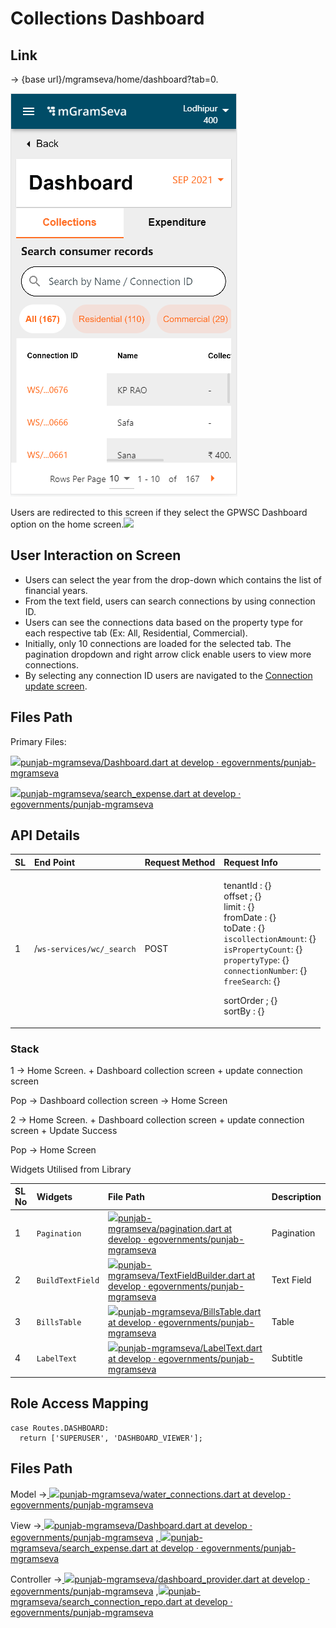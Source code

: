 # Collections Dashboard

## **Link**

 → {base url}/mgramseva/home/dashboard?tab=0.

![](../../../../../.gitbook/assets/image%20%2873%29.png)

Users are redirected to this screen if they select the GPWSC Dashboard option on the home screen.![](blob:https://digit-discuss.atlassian.net/4f1fdd66-faab-4f6e-84a9-1c7e8084276f#media-blob-url=true&id=bc06571f-35c3-4599-b4b8-f0216bf41c68&collection=contentId-1926824058&contextId=1926824058&mimeType=image%2Fpng&name=dashboard_collections.PNG&size=30468&width=272&height=484&alt=)

## **User Interaction on Screen**

* Users can select the year from the drop-down which contains the list of financial years.
* From the text field, users can search connections by using connection ID.
* Users can see the connections data based on the property type for each respective tab \(Ex: All, Residential, Commercial\).
* Initially, only 10 connections are loaded for the selected tab. The pagination dropdown and right arrow click enable users to view more connections.
* By selecting any connection ID users are navigated to the [Connection update screen](https://digit-discuss.atlassian.net/wiki/spaces/DD/pages/1926791195).

## **Files Path**

Primary Files: 

[ ![](https://github.com/fluidicon.png)punjab-mgramseva/Dashboard.dart at develop · egovernments/punjab-mgramseva](https://github.com/egovernments/punjab-mgramseva/blob/develop/frontend/mgramseva/lib/screeens/dashboard/Dashboard.dart)

[ ![](https://github.com/fluidicon.png)punjab-mgramseva/search\_expense.dart at develop · egovernments/punjab-mgramseva](https://github.com/egovernments/punjab-mgramseva/blob/develop/frontend/mgramseva/lib/screeens/dashboard/search_expense.dart)

## **API Details**

<table>
  <thead>
    <tr>
      <th style="text-align:left"><b>SL</b>
      </th>
      <th style="text-align:left"><b>End Point</b>
      </th>
      <th style="text-align:left"><b>Request Method</b>
      </th>
      <th style="text-align:left"><b>Request Info</b>
      </th>
    </tr>
  </thead>
  <tbody>
    <tr>
      <td style="text-align:left">1</td>
      <td style="text-align:left">/<code>ws-services/wc/_search</code>
      </td>
      <td style="text-align:left">POST</td>
      <td style="text-align:left">
        <p>tenantId : {}
          <br />offset ; {}
          <br />limit : {}
          <br />fromDate : {}
          <br />toDate : {}
          <br /><code>iscollectionAmount</code>: {}
          <br /><code>isPropertyCount</code>: {}
          <br /><code>propertyType</code>: {}
          <br /><code>connectionNumber</code>: {}
          <br /><code>freeSearch</code>: {}</p>
        <p>sortOrder ; {}
          <br />sortBy : {}</p>
      </td>
    </tr>
  </tbody>
</table>

### **Stack**

1 → Home Screen. + Dashboard collection screen + update connection screen

Pop → Dashboard collection screen → Home Screen

2 → Home Screen. + Dashboard collection screen + update connection screen + Update Success

Pop → Home Screen

Widgets Utilised from Library

| **SL No** | **Widgets** | **File Path** | **Description** |
| :--- | :--- | :--- | :--- |
| 1 | `Pagination` | [![](https://github.com/fluidicon.png)punjab-mgramseva/pagination.dart at develop · egovernments/punjab-mgramseva](https://github.com/egovernments/punjab-mgramseva/blob/develop/frontend/mgramseva/lib/widgets/pagination.dart) | Pagination |
| 2 | `BuildTextField` | [![](https://github.com/fluidicon.png)punjab-mgramseva/TextFieldBuilder.dart at develop · egovernments/punjab-mgramseva](https://github.com/egovernments/punjab-mgramseva/blob/develop/frontend/mgramseva/lib/widgets/TextFieldBuilder.dart) | Text Field |
| 3 | `BillsTable` | [![](https://github.com/fluidicon.png)punjab-mgramseva/BillsTable.dart at develop · egovernments/punjab-mgramseva](https://github.com/egovernments/punjab-mgramseva/blob/develop/frontend/mgramseva/lib/components/Dashboard/BillsTable.dart) | Table |
| 4 | `LabelText` | [![](https://github.com/fluidicon.png)punjab-mgramseva/LabelText.dart at develop · egovernments/punjab-mgramseva](https://github.com/egovernments/punjab-mgramseva/blob/develop/frontend/mgramseva/lib/widgets/LabelText.dart) | Subtitle |

## **Role Access Mapping**

```text
case Routes.DASHBOARD:
  return ['SUPERUSER', 'DASHBOARD_VIEWER'];
```

## **Files Path**

Model →[ ![](https://github.com/fluidicon.png)punjab-mgramseva/water\_connections.dart at develop · egovernments/punjab-mgramseva](https://github.com/egovernments/punjab-mgramseva/blob/develop/frontend/mgramseva/lib/model/connection/water_connections.dart)

View →[ ![](https://github.com/fluidicon.png)punjab-mgramseva/Dashboard.dart at develop · egovernments/punjab-mgramseva](https://github.com/egovernments/punjab-mgramseva/blob/develop/frontend/mgramseva/lib/screeens/dashboard/Dashboard.dart) ,[ ![](https://github.com/fluidicon.png)punjab-mgramseva/search\_expense.dart at develop · egovernments/punjab-mgramseva](https://github.com/egovernments/punjab-mgramseva/blob/develop/frontend/mgramseva/lib/screeens/dashboard/search_expense.dart)

Controller →[ ![](https://github.com/fluidicon.png)punjab-mgramseva/dashboard\_provider.dart at develop · egovernments/punjab-mgramseva](https://github.com/egovernments/punjab-mgramseva/blob/develop/frontend/mgramseva/lib/providers/dashboard_provider.dart) ,[![](https://github.com/fluidicon.png)punjab-mgramseva/search\_connection\_repo.dart at develop · egovernments/punjab-mgramseva](https://github.com/egovernments/punjab-mgramseva/blob/develop/frontend/mgramseva/lib/repository/search_connection_repo.dart)


